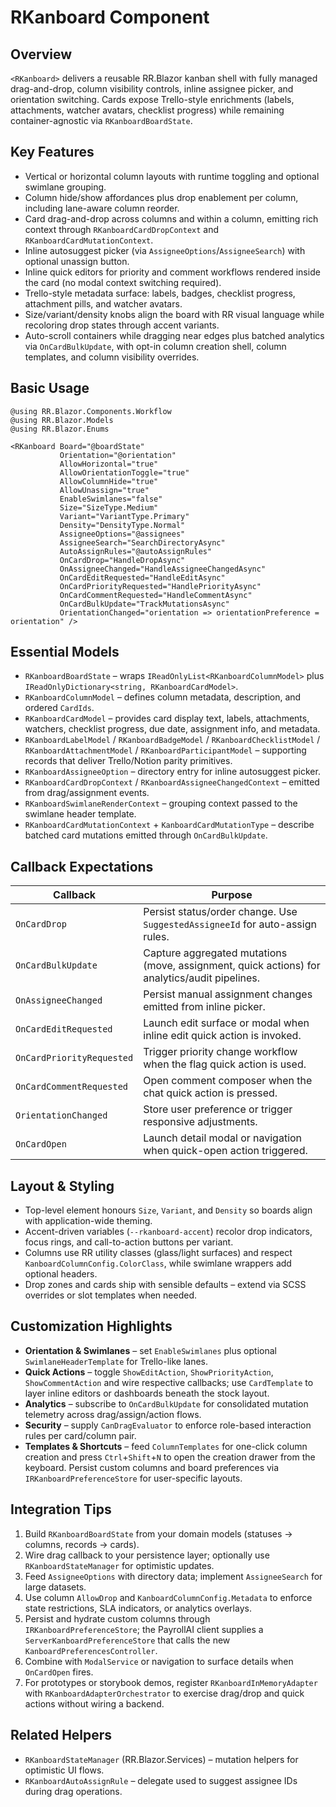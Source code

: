 # RKanboard Component

## Overview

`<RKanboard>` delivers a reusable RR.Blazor kanban shell with fully managed drag-and-drop, column visibility controls, inline assignee picker, and orientation switching. Cards expose Trello-style enrichments (labels, attachments, watcher avatars, checklist progress) while remaining container-agnostic via `RKanboardBoardState`.

## Key Features

- Vertical or horizontal column layouts with runtime toggling and optional swimlane grouping.
- Column hide/show affordances plus drop enablement per column, including lane-aware column reorder.
- Card drag-and-drop across columns and within a column, emitting rich context through `RKanboardCardDropContext` and `RKanboardCardMutationContext`.
- Inline autosuggest picker (via `AssigneeOptions`/`AssigneeSearch`) with optional unassign button.
- Inline quick editors for priority and comment workflows rendered inside the card (no modal context switching required).
- Trello-style metadata surface: labels, badges, checklist progress, attachment pills, and watcher avatars.
- Size/variant/density knobs align the board with RR visual language while recoloring drop states through accent variants.
- Auto-scroll containers while dragging near edges plus batched analytics via `OnCardBulkUpdate`, with opt-in column creation shell, column templates, and column visibility overrides.

## Basic Usage

```razor
@using RR.Blazor.Components.Workflow
@using RR.Blazor.Models
@using RR.Blazor.Enums

<RKanboard Board="@boardState"
           Orientation="@orientation"
           AllowHorizontal="true"
           AllowOrientationToggle="true"
           AllowColumnHide="true"
           AllowUnassign="true"
           EnableSwimlanes="false"
           Size="SizeType.Medium"
           Variant="VariantType.Primary"
           Density="DensityType.Normal"
           AssigneeOptions="@assignees"
           AssigneeSearch="SearchDirectoryAsync"
           AutoAssignRules="@autoAssignRules"
           OnCardDrop="HandleDropAsync"
           OnAssigneeChanged="HandleAssigneeChangedAsync"
           OnCardEditRequested="HandleEditAsync"
           OnCardPriorityRequested="HandlePriorityAsync"
           OnCardCommentRequested="HandleCommentAsync"
           OnCardBulkUpdate="TrackMutationsAsync"
           OrientationChanged="orientation => orientationPreference = orientation" />
```

## Essential Models

- `RKanboardBoardState` – wraps `IReadOnlyList<RKanboardColumnModel>` plus `IReadOnlyDictionary<string, RKanboardCardModel>`.
- `RKanboardColumnModel` – defines column metadata, description, and ordered `CardIds`.
- `RKanboardCardModel` – provides card display text, labels, attachments, watchers, checklist progress, due date, assignment info, and metadata.
- `RKanboardLabelModel` / `RKanboardBadgeModel` / `RKanboardChecklistModel` / `RKanboardAttachmentModel` / `RKanboardParticipantModel` – supporting records that deliver Trello/Notion parity primitives.
- `RKanboardAssigneeOption` – directory entry for inline autosuggest picker.
- `RKanboardCardDropContext` / `RKanboardAssigneeChangedContext` – emitted from drag/assignment events.
- `RKanboardSwimlaneRenderContext` – grouping context passed to the swimlane header template.
- `RKanboardCardMutationContext` + `KanboardCardMutationType` – describe batched card mutations emitted through `OnCardBulkUpdate`.

## Callback Expectations

| Callback | Purpose |
|----------|---------|
| `OnCardDrop` | Persist status/order change. Use `SuggestedAssigneeId` for auto-assign rules. |
| `OnCardBulkUpdate` | Capture aggregated mutations (move, assignment, quick actions) for analytics/audit pipelines. |
| `OnAssigneeChanged` | Persist manual assignment changes emitted from inline picker. |
| `OnCardEditRequested` | Launch edit surface or modal when inline edit quick action is invoked. |
| `OnCardPriorityRequested` | Trigger priority change workflow when the flag quick action is used. |
| `OnCardCommentRequested` | Open comment composer when the chat quick action is pressed. |
| `OrientationChanged` | Store user preference or trigger responsive adjustments. |
| `OnCardOpen` | Launch detail modal or navigation when quick-open action triggered. |

## Layout & Styling

- Top-level element honours `Size`, `Variant`, and `Density` so boards align with application-wide theming.
- Accent-driven variables (`--rkanboard-accent`) recolor drop indicators, focus rings, and call-to-action buttons per variant.
- Columns use RR utility classes (glass/light surfaces) and respect `KanboardColumnConfig.ColorClass`, while swimlane wrappers add optional headers.
- Drop zones and cards ship with sensible defaults – extend via SCSS overrides or slot templates when needed.

## Customization Highlights

- **Orientation & Swimlanes** – set `EnableSwimlanes` plus optional `SwimlaneHeaderTemplate` for Trello-like lanes.
- **Quick Actions** – toggle `ShowEditAction`, `ShowPriorityAction`, `ShowCommentAction` and wire respective callbacks; use `CardTemplate` to layer inline editors or dashboards beneath the stock layout.
- **Analytics** – subscribe to `OnCardBulkUpdate` for consolidated mutation telemetry across drag/assign/action flows.
- **Security** – supply `CanDragEvaluator` to enforce role-based interaction rules per card/column pair.
- **Templates & Shortcuts** – feed `ColumnTemplates` for one-click column creation and press `Ctrl`+`Shift`+`N` to open the creation drawer from the keyboard. Persist custom columns and board preferences via `IRKanboardPreferenceStore` for user-specific layouts.

## Integration Tips

1. Build `RKanboardBoardState` from your domain models (statuses → columns, records → cards).
2. Wire drag callback to your persistence layer; optionally use `RKanboardStateManager` for optimistic updates.
3. Feed `AssigneeOptions` with directory data; implement `AssigneeSearch` for large datasets.
4. Use column `AllowDrop` and `KanboardColumnConfig.Metadata` to enforce state restrictions, SLA indicators, or analytics overlays.
5. Persist and hydrate custom columns through `IRKanboardPreferenceStore`; the PayrollAI client supplies a `ServerKanboardPreferenceStore` that calls the new `KanboardPreferencesController`.
6. Combine with `ModalService` or navigation to surface details when `OnCardOpen` fires.
7. For prototypes or storybook demos, register `RKanboardInMemoryAdapter` with `RKanboardAdapterOrchestrator` to exercise drag/drop and quick actions without wiring a backend.

## Related Helpers

- `RKanboardStateManager` (RR.Blazor.Services) – mutation helpers for optimistic UI flows.
- `RKanboardAutoAssignRule` – delegate used to suggest assignee IDs during drag operations.
